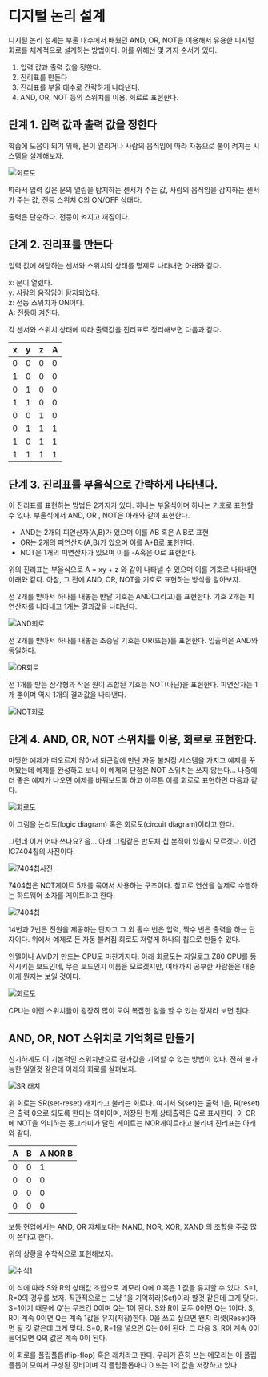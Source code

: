 # 디지털 논리 설계

디지털 논리 설계는 부울 대수에서 배웠던 AND, OR, NOT을 이용해서 유용한 디지털 회로를 체계적으로 설계하는 방법이다. 이를 위해선 몇 가지 순서가 있다.

1. 입력 값과 출력 값을 정한다.
2. 진리표를 만든다
3. 진리표를 부울 대수로 간략하게 나타낸다.
4. AND, OR, NOT 등의 스위치를 이용, 회로로 표현한다.

## 단계 1. 입력 값과 출력 값을 정한다

학습에 도움이 되기 위해, 문이 열리거나 사람의 움직임에 따라 자동으로 불이 켜지는 시스템을 설계해보자.


![회로도](./img/circuit.png)

따라서 입력 값은 문의 열림을 탐지하는 센서가 주는 값, 사람의 움직임을 감지하는 센서가 주는 값, 전등 스위치 C의 ON/OFF 상태다.

출력은 단순하다. 전등이 켜지고 꺼짐이다.

## 단계 2. 진리표를 만든다

입력 값에 해당하는 센서와 스위치의 상태를 명제로 나타내면 아래와 같다.

x: 문이 열렸다.   
y: 사람의 움직임이 탐지되었다.    
z: 전등 스위치가 ON이다.    
A: 전등이 켜진다.   

각 센서와 스위치 상태에 따라 출력값을 진리표로 정리해보면 다음과 같다.

| x | y | z | A |
| - | - | - | - |
| 0 | 0 | 0 | 0 | 
| 1 | 0 | 0 | 0 | 
| 0 | 1 | 0 | 0 | 
| 1 | 1 | 0 | 0 |
| 0 | 0 | 1 | 0 |
| 0 | 1 | 1 | 1 | 
| 1 | 0 | 1 | 1 | 
| 1 | 1 | 1 | 1 |  

## 단계 3. 진리표를 부울식으로 간략하게 나타낸다.

이 진리표를 표현하는 방법은 2가지가 있다. 하나는 부울식이며 하나는 기호로 표현할 수 있다. 부울식에서 AND, OR , NOT은 아래와 같이 표현한다.
- AND는 2개의 피연산자(A,B)가 있으며 이를 AB 혹은 A.B로 표현
- OR는 2개의 피연산자(A,B)가 있으며 이를 A+B로 표현한다.
- NOT은 1개의 피연산자가 있으며 이를 -A혹은 O로 표현한다.

위의 진리표는 부울식으로 A = xy + z 와 같이 나타낼 수 있으며 이를 기호로 나타내면 아래와 같다. 아참, 그 전에 AND, OR, NOT을 기호로 표현하는 방식을 알아보자. 

선 2개를 받아서 하나를 내놓는 반달 기호는 AND(그리고)를 표현한다. 기호 2개는 피연산자를 나타내고 1개는 결과값을 나타낸다.

![AND회로](./img/and-gate.png)

선 2개를 받아서 하나를 내놓는 초승달 기호는 OR(또는)를 표현한다. 입출력은 AND와 동일하다.

![OR회로](./img/or-gate.png)

선 1개를 받는 삼각형과 작은 원이 조합된 기호는 NOT(아닌)을 표현한다. 피연산자는 1개 뿐이며 역시 1개의 결과값을 나타낸다.

![NOT회로](./img/not-gate.png)


## 단계 4. AND, OR, NOT 스위치를 이용, 회로로 표현한다.

마땅한 예제가 떠오르지 않아서 퇴근길에 만난 자동 불켜짐 시스템을 가지고 예제를 꾸며봤는데 예제를 완성하고 보니 이 예제의 단점은 NOT 스위치는 쓰지 않는다... 나중에 더 좋은 예제가 나오면 예제를 바꿔보도록 하고 아무튼 이를 회로로 표현하면 다음과 같다.

![회로도](./img/my-circuit.png)

이 그림을 논리도(logic diagram) 혹은 회로도(circuit diagram)이라고 한다.

그런데 이거 어따 쓰나요? 음... 아래 그림같은 반도체 칩 본적이 있을지 모르겠다. 이건 IC7404칩의 사진이다.

![7404칩사진](./img/ic-7404.png)

7404칩은 NOT게이트 5개를 묶어서 사용하는 구조이다. 참고로 연산을 실제로 수행하는 하드웨어 소자를 게이트라고 한다.

![7404칩](https://www.elecparts101.com/wp-content/uploads/2019/10/SN7404-pinout.jpg)

14번과 7번은 전원을 제공하는 단자고 그 외 홀수 번은 입력, 짝수 번은 출력을 하는 단자이다. 위에서 예제로 든 자동 불켜짐 회로도 저렇게 하나의 칩으로 만들수 있다.

인텔이나 AMD가 만드는 CPU도 마찬가지다. 아래 회로도는 자일로그 Z80 CPU를 동작시키는 보드인데, 무슨 보드인지 이름을 모르겠지만, 여태까지 공부한 사람들은 대충 이게 뭔지는 보일 것이다.

![회로도](./img/geioP.gif)

CPU는 이런 스위치들이 굉장히 많이 모여 복잡한 일을 할 수 있는 장치라 보면 된다. 

## AND, OR, NOT 스위치로 기억회로 만들기

신기하게도 이 기본적인 스위치만으로 결과값을 기억할 수 있는 방법이 있다. 전혀 불가능한 일일것 같은데 아래의 회로를 살펴보자.

![SR 래치](./img/sr-latch.png)

위 회로는 SR(set-reset) 래치라고 불리는 회로다. 여기서 S(set)는 출력 1을, R(reset)은 출력 0으로 되도록 한다는 의미이며, 저장된 현재 상태출력은 Q로 표시한다. 아 OR에 NOT을 의미하는 동그라미가 달린 게이트는 NOR게이트라고 불리며 진리표는 아래와 같다.

| A | B | A NOR B |
| - | - | - |
| 0 | 0 | 1 |
| 0 | 0 | 0 |
| 0 | 0 | 0 |
| 0 | 0 | 0 |

보통 현업에서는 AND, OR 자체보다는 NAND, NOR, XOR, XAND 의 조합을 주로 많이 쓴다고 한다.

위의 상황을 수학식으로 표현해보자.

![수식1](./img/expression1.png)

이 식에 따라 S와 R의 상태값 조합으로 메모리 Q에 0 혹은 1 값을 유지할 수 있다.
S=1, R=0의 경우를 보자. 직관적으로는 그냥 1을 기억하라(Set)이라 할것 같은데 그게 맞다. S=1이기 때문에 Q'는 무조건 0이며 Q는 1이 된다. S와 R이 모두 0이면 Q는 1이다. S, R이 계속 0이면 Q는 계속 1값을 유지(저장)한다. 0을 쓰고 싶으면 왠지 리셋(Reset)하면 될 것 같은데 그게 맞다. S=0, R=1을 넣으면 Q는 0이 된다. 그 다음 S, R이 계속 0이 들어오면 Q의 값은 계속 0이 된다.

이 회로를 플립플롭(flip-flop) 혹은 래치라고 한다. 우리가 흔히 쓰는 메모리는 이 플립플롭이 모여서 구성된 장비이며 각 플립플롭마다 0 또는 1의 값을 저장하고 있다.
